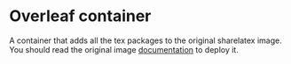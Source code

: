 # Overleaf container

A container that adds all the tex packages to the original sharelatex image. You should read the original image [documentation](https://github.com/overleaf/toolkit/) to deploy it.
